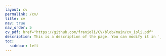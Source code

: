```yaml
---
layout: cv
permalink: /cv/
title: cv
nav: true
nav_order: 5
cv_pdf: href="https://github.com/franioli/CV/blob/main/cv_ioli.pdf"
description: This is a description of the page. You can modify it in '_pages/cv.md'. You can also change or remove the top pdf download button.
toc:
  sidebar: left
---
```

